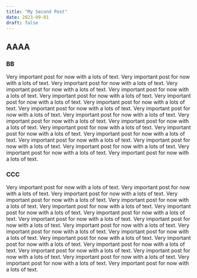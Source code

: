 ```yaml
---
title: "My Second Post"
date: 2023-09-01
draft: false
---
```


## AAAA

### BB

Very important post for now with a lots of text. Very important post for now with a lots of text. Very important post for now with a lots of text. Very important post for now with a lots of text. Very important post for now with a lots of text. Very important post for now with a lots of text. Very important post for now with a lots of text. Very important post for now with a lots of text. Very important post for now with a lots of text. Very important post for now with a lots of text. Very important post for now with a lots of text. Very important post for now with a lots of text. Very important post for now with a lots of text. Very important post for now with a lots of text. Very important post for now with a lots of text. Very important post for now with a lots of text. Very important post for now with a lots of text. Very important post for now with a lots of text. Very important post for now with a lots of text. Very important post for now with a lots of text. Very important post for now with a lots of text. 

### CCC

Very important post for now with a lots of text. Very important post for now with a lots of text. Very important post for now with a lots of text. Very important post for now with a lots of text. Very important post for now with a lots of text. Very important post for now with a lots of text. Very important post for now with a lots of text. Very important post for now with a lots of text. Very important post for now with a lots of text. Very important post for now with a lots of text. Very important post for now with a lots of text. Very important post for now with a lots of text. Very important post for now with a lots of text. Very important post for now with a lots of text. Very important post for now with a lots of text. Very important post for now with a lots of text. Very important post for now with a lots of text. Very important post for now with a lots of text. Very important post for now with a lots of text. Very important post for now with a lots of text. Very important post for now with a lots of text. 